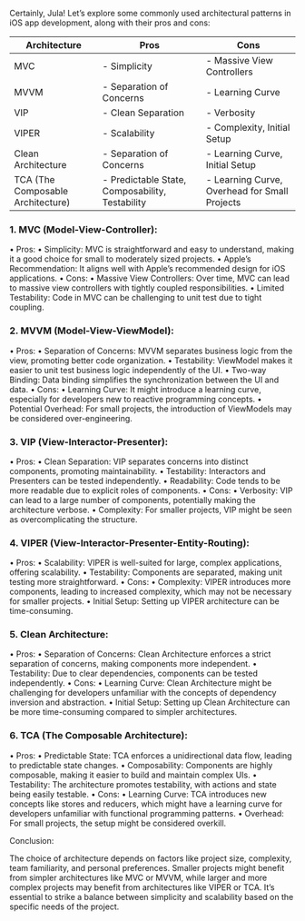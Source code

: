 Certainly, Jula! Let’s explore some commonly used architectural patterns in iOS app development, along with their pros and cons:

| Architecture         | Pros                                        | Cons                                               |
|-----------------------|---------------------------------------------|-----------------------------------------------------|
| MVC                   | - Simplicity                                | - Massive View Controllers                          |
| MVVM                  | - Separation of Concerns                    | - Learning Curve                                    |
| VIP                   | - Clean Separation                          | - Verbosity                                         |
| VIPER                 | - Scalability                               | - Complexity, Initial Setup                         |
| Clean Architecture    | - Separation of Concerns                    | - Learning Curve, Initial Setup                      |
| TCA (The Composable Architecture) | - Predictable State, Composability, Testability | - Learning Curve, Overhead for Small Projects       |

### 1. MVC (Model-View-Controller):
•	Pros:
	•	Simplicity: MVC is straightforward and easy to understand, making it a good choice for small to moderately sized projects.
	•	Apple’s Recommendation: It aligns well with Apple’s recommended design for iOS applications.
•	Cons:
	•	Massive View Controllers: Over time, MVC can lead to massive view controllers with tightly coupled responsibilities.
	•	Limited Testability: Code in MVC can be challenging to unit test due to tight coupling.

### 2. MVVM (Model-View-ViewModel):
•	Pros:
	•	Separation of Concerns: MVVM separates business logic from the view, promoting better code organization.
	•	Testability: ViewModel makes it easier to unit test business logic independently of the UI.
	•	Two-way Binding: Data binding simplifies the synchronization between the UI and data.
•	Cons:
	•	Learning Curve: It might introduce a learning curve, especially for developers new to reactive programming concepts.
	•	Potential Overhead: For small projects, the introduction of ViewModels may be considered over-engineering.

### 3. VIP (View-Interactor-Presenter):
•	Pros:
	•	Clean Separation: VIP separates concerns into distinct components, promoting maintainability.
	•	Testability: Interactors and Presenters can be tested independently.
	•	Readability: Code tends to be more readable due to explicit roles of components.
•	Cons:
	•	Verbosity: VIP can lead to a large number of components, potentially making the architecture verbose.
	•	Complexity: For smaller projects, VIP might be seen as overcomplicating the structure.

### 4. VIPER (View-Interactor-Presenter-Entity-Routing):
•	Pros:
	•	Scalability: VIPER is well-suited for large, complex applications, offering scalability.
	•	Testability: Components are separated, making unit testing more straightforward.
•	Cons:
	•	Complexity: VIPER introduces more components, leading to increased complexity, which may not be necessary for smaller projects.
	•	Initial Setup: Setting up VIPER architecture can be time-consuming.

### 5. Clean Architecture:
•	Pros:
	•	Separation of Concerns: Clean Architecture enforces a strict separation of concerns, making components more independent.
	•	Testability: Due to clear dependencies, components can be tested independently.
•	Cons:
	•	Learning Curve: Clean Architecture might be challenging for developers unfamiliar with the concepts of dependency inversion and abstraction.
	•	Initial Setup: Setting up Clean Architecture can be more time-consuming compared to simpler architectures.

### 6. TCA (The Composable Architecture):
•	Pros:
	•	Predictable State: TCA enforces a unidirectional data flow, leading to predictable state changes.
	•	Composability: Components are highly composable, making it easier to build and maintain complex UIs.
	•	Testability: The architecture promotes testability, with actions and state being easily testable.
•	Cons:
	•	Learning Curve: TCA introduces new concepts like stores and reducers, which might have a learning curve for developers unfamiliar with functional programming patterns.
	•	Overhead: For small projects, the setup might be considered overkill.

Conclusion:

The choice of architecture depends on factors like project size, complexity, team familiarity, and personal preferences. Smaller projects might benefit from simpler architectures like MVC or MVVM, while larger and more complex projects may benefit from architectures like VIPER or TCA. It’s essential to strike a balance between simplicity and scalability based on the specific needs of the project.